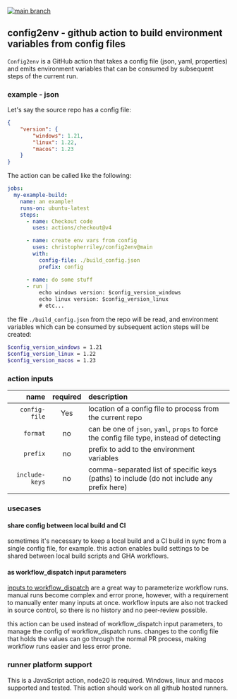 [![main branch](https://github.com/christopherriley/config2env/actions/workflows/on_main_push.yml/badge.svg)](https://github.com/christopherriley/config2env/actions/workflows/on_main_push.yml)

## config2env - github action to build environment variables from config files

`Config2env` is a GitHub action that takes a config file (json, yaml, properties) and emits environment variables that can be consumed by subsequent steps of the current run.

### example - json

Let's say the source repo has a config file:

```json
{
    "version": {
        "windows": 1.21,
        "linux": 1.22,
        "macos": 1.23
    }
}
```

The action can be called like the following:

```yaml
jobs:
  my-example-build:
    name: an example!
    runs-on: ubuntu-latest
    steps:
      - name: Checkout code
        uses: actions/checkout@v4

      - name: create env vars from config
        uses: christopherriley/config2env@main
        with:
          config-file: ./build_config.json
          prefix: config

      - name: do some stuff
      - run |
          echo windows version: $config_version_windows
          echo linux version: $config_version_linux
          # etc...
```

the file `./build_config.json` from the repo will be read, and environment variables which can be consumed by subsequent action steps will be created:

```bash
$config_version_windows = 1.21
$config_version_linux = 1.22
$config_version_macos = 1.23
```

### action inputs

| name | required | description |
| -------: | :------: | :------- |
| `config-file`  | Yes  | location of a config file to process from the current repo |
| `format`  | no  | can be one of `json`, `yaml`, `props` to force the config file type, instead of detecting |
| `prefix`  | no  | prefix to add to the environment variables |
| `include-keys`  | no  | comma-separated list of specific keys (paths) to include (do not include any prefix here) |


### usecases

#### share config between local build and CI

sometimes it's necessary to keep a local build and a CI build in sync from a single config file, for example. this action enables build settings to be shared between local build scripts and GHA workflows. 

#### as workflow_dispatch input parameters

[inputs to workflow_dispatch](https://github.blog/changelog/2020-07-06-github-actions-manual-triggers-with-workflow_dispatch/) are a great way to parameterize workflow runs. manual runs become complex and error prone, however, with a requirement to manually enter many inputs at once. workflow inputs are also not tracked in source control, so there is no history and no peer-review possible.

this action can be used instead of workflow_dispatch input parameters, to manage the config of workflow_dispatch runs. changes to the config file that holds the values can go through the normal PR process, making workflow runs easier and less error prone.



### runner platform support

This is a JavaScript action, node20 is required. Windows, linux and macos supported and tested. This action should work on all github hosted runners.
